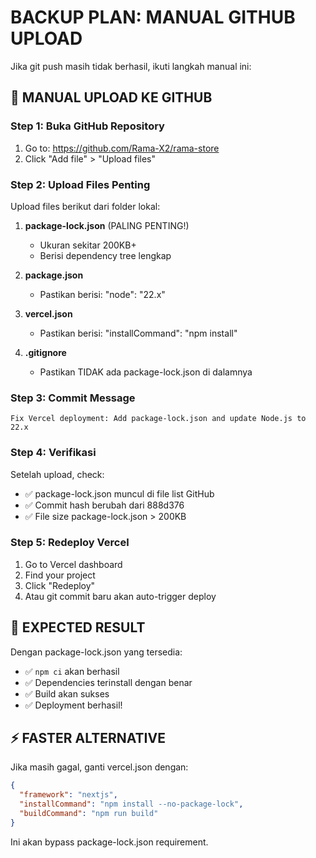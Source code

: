 # BACKUP PLAN: MANUAL GITHUB UPLOAD

Jika git push masih tidak berhasil, ikuti langkah manual ini:

## 🚨 MANUAL UPLOAD KE GITHUB

### Step 1: Buka GitHub Repository
1. Go to: https://github.com/Rama-X2/rama-store
2. Click "Add file" > "Upload files"

### Step 2: Upload Files Penting
Upload files berikut dari folder lokal:

1. **package-lock.json** (PALING PENTING!)
   - Ukuran sekitar 200KB+
   - Berisi dependency tree lengkap

2. **package.json** 
   - Pastikan berisi: "node": "22.x"

3. **vercel.json**
   - Pastikan berisi: "installCommand": "npm install"

4. **.gitignore**
   - Pastikan TIDAK ada package-lock.json di dalamnya

### Step 3: Commit Message
```
Fix Vercel deployment: Add package-lock.json and update Node.js to 22.x
```

### Step 4: Verifikasi
Setelah upload, check:
- ✅ package-lock.json muncul di file list GitHub
- ✅ Commit hash berubah dari 888d376
- ✅ File size package-lock.json > 200KB

### Step 5: Redeploy Vercel
1. Go to Vercel dashboard
2. Find your project
3. Click "Redeploy" 
4. Atau git commit baru akan auto-trigger deploy

## 🎯 EXPECTED RESULT

Dengan package-lock.json yang tersedia:
- ✅ `npm ci` akan berhasil
- ✅ Dependencies terinstall dengan benar  
- ✅ Build akan sukses
- ✅ Deployment berhasil!

## ⚡ FASTER ALTERNATIVE

Jika masih gagal, ganti vercel.json dengan:
```json
{
  "framework": "nextjs",
  "installCommand": "npm install --no-package-lock",
  "buildCommand": "npm run build"
}
```

Ini akan bypass package-lock.json requirement.
